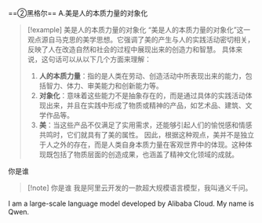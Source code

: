 ==②黑格尔==
A.美是人的本质力量的对象化
> [!example] 美是人的本质力量的对象化
> “美是人的本质力量的对象化”这一观点源自马克思的美学思想。它强调了美的产生与人的实践活动密切相关，反映了人在改造自然和社会的过程中展现出来的创造力和智慧。
> 具体来说，这句话可以从以下几个方面来理解：
> 1. **人的本质力量**：指的是人类在劳动、创造活动中所表现出来的能力，包括智力、体力、审美能力和创新能力等。
> 2. **对象化**：意味着这些能力不是抽象存在的，而是通过具体的实践活动体现出来，并且在实践中形成了物质或精神的产品，如艺术品、建筑、文学作品等。
> 3. **美**：当这些产品不仅满足了实用需求，还能够引起人们的愉悦感和情感共鸣时，它们就具有了美的属性。
> 因此，根据这种观点，美并不是独立于人之外的存在，而是人类自身本质力量在客观世界中的体现。这种体现既包括了物质层面的创造成果，也涵盖了精神文化领域的成就。

你是谁
> [!note] 你是谁
> 我是阿里云开发的一款超大规模语言模型，我叫通义千问。

I am a large-scale language model developed by Alibaba Cloud. My name is Qwen.

